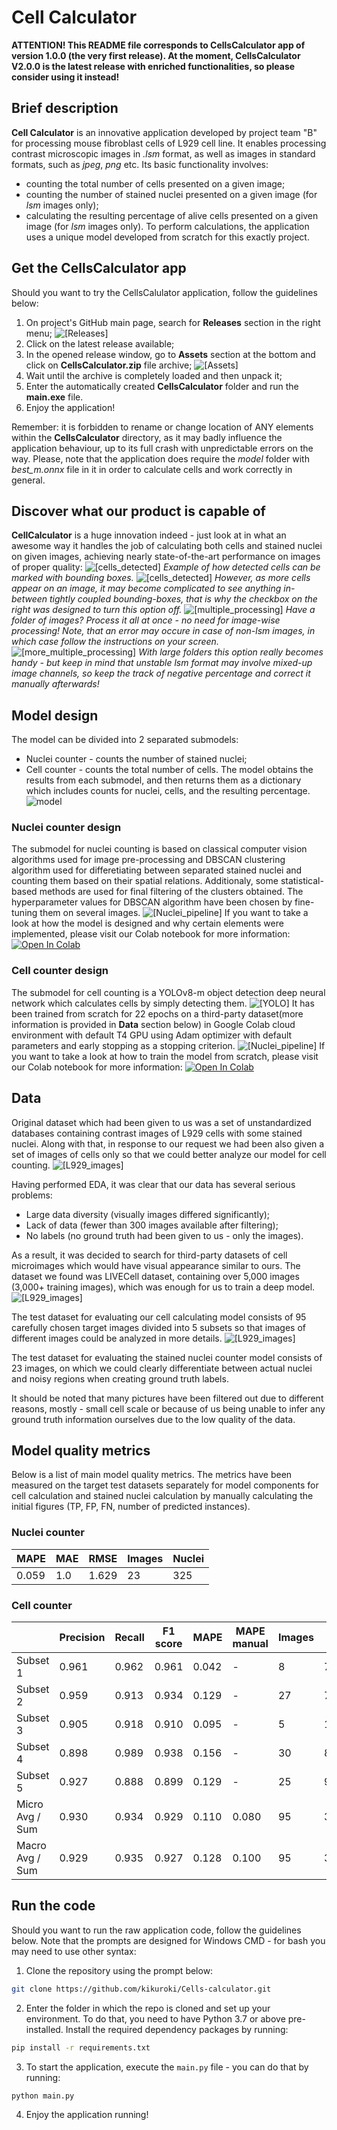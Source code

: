 # Cell Calculator
**ATTENTION! This README file corresponds to CellsCalculator app of version 1.0.0 (the very first release). At the moment, CellsCalculator V2.0.0 is the latest release with enriched functionalities, so please consider using it instead!**

## Brief description

**Cell Calculator** is an innovative application developed by project team "B" for processing mouse fibroblast cells of L929 cell line. It enables processing contrast microscopic images in *.lsm* format, as well as images in standard formats, such as *jpeg*, *png* etc. Its basic functionality involves:
* counting the total number of cells presented on a given image;
* counting the number of stained nuclei presented on a given image (for *lsm* images only);
* calculating the resulting percentage of alive cells presented on a given image (for *lsm* images only).
To perform calculations, the application uses a unique model developed from scratch for this exactly project.

## Get the CellsCalculator app

Should you want to try the CellsCalulator application, follow the guidelines below:
1. On project's GitHub main page, search for **Releases** section in the right menu;
![[Releases]](images/Screenshot_8.png)
2. Click on the latest release available;
3. In the opened release window, go to **Assets** section at the bottom and click on **CellsCalculator.zip** file archive;
![[Assets]](images/Screenshot_9.png)
4. Wait until the archive is completely loaded and then unpack it;
5. Enter the automatically created **CellsCalculator** folder and run the **main.exe** file.
6. Enjoy the application!

Remember: it is forbidden to rename or change location of ANY elements within the **CellsCalculator** directory, as it may badly influence the application behaviour, up to its full crash with unpredictable errors on the way. Please, note that the application does require the *model* folder with *best_m.onnx* file in it in order to calculate cells and work correctly in general.

## Discover what our product is capable of

**CellCalculator** is a huge innovation indeed - just look at in what an awesome way it handles the job of calculating both cells and stained nuclei on given images, achieving nearly state-of-the-art performance on images of proper quality:
![[cells_detected]](images/Screenshot_8_2.png)
*Example of how detected cells can be marked with bounding boxes.*
![[cells_detected]](images/Screenshot_9_2.png)
*However, as more cells appear on an image, it may become complicated to see anything in-between tightly coupled bounding-boxes, that is why the checkbox on the right was designed to turn this option off.*
![[multiple_processing]](images/Screenshot_18.png)
*Have a folder of images? Process it all at once - no need for image-wise processing! Note, that an error may occure in case of non-lsm images, in which case follow the instructions on your screen.*
![[more_multiple_processing]](images/Screenshot_19.png)
*With large folders this option really becomes handy - but keep in mind that unstable lsm format may involve mixed-up image channels, so keep the track of negative percentage and correct it manually afterwards!*

## Model design
The model can be divided into 2 separated submodels:
* Nuclei counter - counts the number of stained nuclei;
* Cell counter - counts the total number of cells.
The model obtains the results from each submodel, and then returns them as a dictionary which includes counts for nuclei, cells, and the resulting percentage.
![model](images/general_model.png)

### Nuclei counter design
The submodel for nuclei counting is based on classical computer vision algorithms used for image pre-processing and DBSCAN clustering algorithm used for differetiating between separated stained nuclei and counting them based on their spatial relations. Additionaly, some statistical-based methods are used for final filtering of the clusters obtained. The hyperparameter values for DBSCAN algorithm have been chosen by fine-tuning them on several images.
![[Nuclei_pipeline]](images/Screenshot_5.png)
If you want to take a look at how the model is designed and why certain elements were implemented, please visit our Colab notebook for more information: [![Open In Colab](https://colab.research.google.com/assets/colab-badge.svg)](https://colab.research.google.com/drive/1cpntc3IXbIoR_0kkj4pkOzkzGqZbzueq#scrollTo=8xU2ZH2ahBBm)

### Cell counter design
The submodel for cell counting is a YOLOv8-m object detection deep neural network which calculates cells by simply detecting them.
![[YOLO]](images/YOLO_architecture.png)
It has been trained from scratch for 22 epochs on a third-party dataset(more information is provided in **Data** section below) in Google Colab cloud environment with default T4 GPU using Adam optimizer with default parameters and early stopping as a stopping criterion.
![[Nuclei_pipeline]](images/Screenshot_6.png)
If you want to take a look at how to train the model from scratch, please visit our Colab notebook for more information: [![Open In Colab](https://colab.research.google.com/assets/colab-badge.svg)](https://colab.research.google.com/drive/1cpntc3IXbIoR_0kkj4pkOzkzGqZbzueq?usp=sharing)

## Data

Original dataset which had been given to us was a set of unstandardized databases containing contrast images of L929 cells with some stained nuclei. Along with that, in response to our request we had been also given a set of images of cells only so that we could better analyze our model for cell counting.
![[L929_images]](images/target_data.png)

Having performed EDA, it was clear that our data has several serious problems:
- Large data diversity (visually images differed significantly);
- Lack of data (fewer than 300 images available after filtering);
- No labels (no ground truth had been given to us - only the images).

As a result, it was decided to search for third-party datasets of cell microimages which would have visual appearance similar to ours. The dataset we found was LIVECell dataset, containing over 5,000 images (3,000+ training images), which was enough for us to train a deep model.
![[L929_images]](images/livecell_data.png)

The test dataset for evaluating our cell calculating model consists of 95 carefully chosen target images divided into 5 subsets so that images of different images could be analyzed in more details.
![[L929_images]](images/Test_dataset_balance.png)

The test dataset for evaluating the stained nuclei counter model consists of 23 images, on which we could clearly differentiate between actual nuclei and noisy regions when creating ground truth labels.

It should be noted that many pictures have been filtered out due to different reasons, mostly - small cell scale or because of us being unable to infer any ground truth information ourselves due to the low quality of the data.

## Model quality metrics
Below is a list of main model quality metrics. The metrics have been measured on the target test datasets separately for model components for cell calculation and stained nuclei calculation by manually calculating the initial figures (TP, FP, FN, number of predicted instances).

### Nuclei counter
| MAPE | MAE | RMSE | Images | Nuclei |
|---|---|---|---|---|
| 0.059 | 1.0 | 1.629 | 23 | 325 |

### Cell counter

|  | Precision | Recall | F1 score | MAPE | MAPE manual | Images | Cells |
|---|---|---|---|---|---|---|---|
| Subset 1 | 0.961 | 0.962 | 0.961 | 0.042 | - | 8 | 7006 |
| Subset 2 | 0.959 | 0.913 | 0.934 | 0.129 | - | 27 | 7619 |
| Subset 3 | 0.905 | 0.918 | 0.910 | 0.095 | - | 5 | 1200 |
| Subset 4 | 0.898 | 0.989 | 0.938 | 0.156 | - | 30 | 8588 |
| Subset 5 | 0.927 | 0.888 | 0.899 | 0.129 | - | 25 | 9193 |
| Micro Avg / Sum | 0.930 | 0.934 | 0.929 | 0.110 | 0.080 | 95 | 33606 |
| Macro Avg / Sum | 0.929 | 0.935 | 0.927 | 0.128 | 0.100 | 95 | 33606 |

## Run the code

Should you want to run the raw application code, follow the guidelines below. Note that the prompts are designed for Windows CMD - for bash you may need to use other syntax:
1. Clone the repository using the prompt below:
```bash
git clone https://github.com/kikuroki/Cells-calculator.git
```
2. Enter the folder in which the repo is cloned and set up your environment. To do that, you need to have Python 3.7 or above pre-installed. Install the required dependency packages by running:
```bash
pip install -r requirements.txt
```
3. To start the application, execute the ```main.py``` file - you can do that by running:
```bash
python main.py
```
4. Enjoy the application running!
